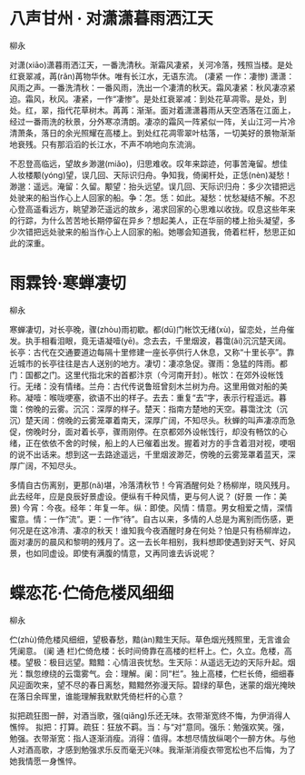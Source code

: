 # 八声甘州 · 对潇潇暮雨洒江天

<span class="r">柳永

<link href="../../css/style.css" rel="stylesheet" type="text/css" />

<div class="p">

对潇(xiāo)潇暮雨洒江天，一番洗清秋。渐霜风凄紧，关河冷落，残照当楼。是处红衰翠减，苒(rǎn)苒物华休。唯有长江水，无语东流。
<span class="comment">
(凄紧 一作：凄惨)  潇潇：风雨之声。一番洗清秋：一番风雨，洗出一个凄清的秋天。霜风凄紧：秋风凄凉紧迫。霜风，秋风。凄紧，一作“凄惨”。是处红衰翠减：到处花草凋零。是处，到处。红，翠，指代花草树木。苒苒：渐渐。面对着潇潇暮雨从天空洒落在江面上，经过一番雨洗的秋景，分外寒凉清朗。凄凉的霜风一阵紧似一阵，关山江河一片冷清萧条，落日的余光照耀在高楼上。到处红花凋零翠叶枯落，一切美好的景物渐渐地衰残。只有那滔滔的长江水，不声不响地向东流淌。

不忍登高临远，望故乡渺邈(miǎo)，归思难收。叹年来踪迹，何事苦淹留。想佳人妆楼颙(yóng)望，误几回、天际识归舟。争知我，倚阑杆处，正恁(nèn)凝愁！ 
<span class="comment">
渺邈：遥远。淹留：久留。颙望：抬头远望。误几回、天际识归舟：多少次错把远处驶来的船当作心上人回家的船。争：怎。恁：如此。凝愁：忧愁凝结不解。不忍心登高遥看远方，眺望渺茫遥远的故乡，渴求回家的心思难以收拢。叹息这些年来的行踪，为什么苦苦地长期停留在异乡？想起美人，正在华丽的楼上抬头凝望，多少次错把远处驶来的船当作心上人回家的船。她哪会知道我，倚着栏杆，愁思正如此的深重。


# 雨霖铃·寒蝉凄切

<span class="r">柳永

寒蝉凄切，对长亭晚，骤(zhòu)雨初歇。都(dū)门帐饮无绪(xù)，留恋处，兰舟催发。执手相看泪眼，竟无语凝噎(yē)。念去去，千里烟波，暮霭(ǎi)沉沉楚天阔。
<span class="comment">
长亭：古代在交通要道边每隔十里修建一座长亭供行人休息，又称“十里长亭”。靠近城市的长亭往往是古人送别的地方。凄切：凄凉急促。骤雨：急猛的阵雨。都门：国都之门。这里代指北宋的首都汴京（今河南开封）。帐饮：在郊外设帐饯行。无绪：没有情绪。兰舟：古代传说鲁班曾刻木兰树为舟。这里用做对船的美称。凝噎：喉咙哽塞，欲语不出的样子。去去：重复“去”字，表示行程遥远。暮霭：傍晚的云雾。沉沉：深厚的样子。楚天：指南方楚地的天空。暮霭沈沈（沉沉）楚天阔：傍晚的云雾笼罩着南天，深厚广阔，不知尽头。秋蝉的叫声凄凉而急促，傍晚时分，面对着长亭，骤雨刚停。在京都郊外设帐饯行，却没有畅饮的心绪，正在依依不舍的时候，船上的人已催着出发。握着对方的手含着泪对视，哽咽的说不出话来。想到这一去路途遥远，千里烟波渺茫，傍晚的云雾笼罩着蓝天，深厚广阔，不知尽头。

多情自古伤离别，更那(nǎ)堪，冷落清秋节！今宵酒醒何处？杨柳岸，晓风残月。此去经年，应是良辰好景虚设。便纵有千种风情，更与何人说？
<span class="comment">
(好景 一作：美景) 今宵：今夜。经年：年复一年。纵：即使。风情：情意。男女相爱之情，深情蜜意。情：一作“流”。更：一作“待”。自古以来，多情的人总是为离别而伤感，更何况是在这冷清、凄凉的秋天！谁知我今夜酒醒时身在何处？怕是只有杨柳岸边，面对凄厉的晨风和黎明的残月了。这一去长年相别，我料想即使遇到好天气、好风景，也如同虚设。即使有满腹的情意，又再同谁去诉说呢？


# 蝶恋花·伫倚危楼风细细

<span class="r">柳永

伫(zhù)倚危楼风细细，望极春愁，黯(àn)黯生天际。草色烟光残照里，无言谁会凭阑意。
<span class="comment">
(阑 通 栏)伫倚危楼：长时间倚靠在高楼的栏杆上。伫，久立。危楼，高楼。望极：极目远望。黯黯：心情沮丧忧愁。生天际：从遥远无边的天际升起。烟光：飘忽缭绕的云霭雾气。会：理解。阑：同“栏”。独上高楼，伫栏长倚，细细春风迎面吹来，望不尽的春日离愁，黯黯然弥漫天际。碧绿的草色，迷蒙的烟光掩映在落日余晖里，谁能理解我默默凭倚栏杆的心意？

拟把疏狂图一醉，对酒当歌，强(qiǎng)乐还无味。衣带渐宽终不悔，为伊消得人憔悴。
<span class="comment">
拟把：打算。疏狂：狂放不羁。当：与“对”意同。强乐：勉强欢笑。强，勉强。衣带渐宽：指人逐渐消瘦。消得：值得。本想尽情放纵喝个一醉方休。与他人对酒高歌，才感到勉强求乐反而毫无兴味。我渐渐消瘦衣带宽松也不后悔，为了她我情愿一身憔悴。
